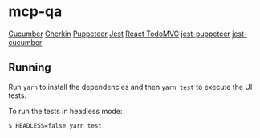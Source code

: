 # mcp-qa

[Cucumber](https://github.com/cucumber/cucumber)
[Gherkin](https://github.com/cucumber/cucumber/wiki/Gherkin)
[Puppeteer](https://github.com/GoogleChrome/puppeteer)
[Jest](https://facebook.github.io/jest/)
[React TodoMVC](http://todomvc.com/examples/react/#/)
[jest-puppeteer](https://github.com/smooth-code/jest-puppeteer)
[jest-cucumber](https://github.com/bencompton/jest-cucumber)

## Running
Run `yarn` to install the dependencies and then `yarn test` to execute the UI tests.

To run the tests in headless mode:

```
$ HEADLESS=false yarn test
```
